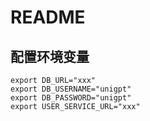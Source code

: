 # README
## 配置环境变量
```
export DB_URL="xxx"
export DB_USERNAME="unigpt"
export DB_PASSWORD="unigpt"
export USER_SERVICE_URL="xxx"
```